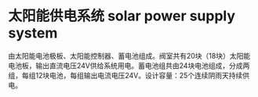 # 太阳能供电系统 solar power supply system
由太阳能电池极板、太阳能控制器、蓄电池组成。阀室共有20块（18块）太阳能电池板，输出直流电压24V供给系统用电。蓄电池组共由24块电池组成，分成两组，每组12块电池，每组输出电流电压24V。设计容量：25个连续阴雨天持续供电。

